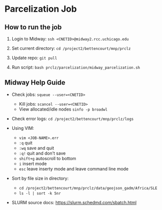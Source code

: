 # Parcelization Job #

## How to run the job ##

1. Login to Midway: `ssh <CNETID>@midway2.rcc.uchicago.edu` 

2. Set current directory: `cd /project2/bettencourt/mnp/prclz`

2. Update repo: `git pull`

3. Run script: `bash prclz/parcelization/midway_parcelization.sh`

## Midway Help Guide ##

* Check jobs: `squeue --user=<CNETID>` 
   * Kill jobs: `scancel --user=<CNETID>`
   * View allocated/idle nodes `sinfo -p broadwl`

* Check error logs: `cd /project2/bettencourt/mnp/prclz/logs`

* Using VIM:
    * `vim <JOB-NAME>.err`
    * `:q` quit
    * `:wq` save and quit
    * `:q!` quit and don't save
    * `shift+g` autoscroll to bottom
    * `i` insert mode
    * `esc` leave inserty mode and leave command line mode

* Sort by file size in directory:
    * `cd /project2/bettencourt/mnp/prclz/data/geojson_gadm/Africa/SLE`
    * `ls -l | sort -k 5nr`

* SLURM source docs: https://slurm.schedmd.com/sbatch.html 


